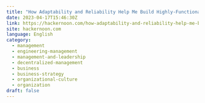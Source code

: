 ```yaml
---
title: "How Adaptability and Reliability Help Me Build Highly-Functional Teams"
date: 2023-04-17T15:46:30Z
link: https://hackernoon.com/how-adaptability-and-reliability-help-me-build-highly-functional-teams?source=rss&utm_medium=RSS&utm_source=news.12bit.vn
site: hackernoon.com
language: English
category:
  - management
  - engineering-management
  - management-and-leadership
  - decentralized-management
  - business
  - business-strategy
  - organizational-culture
  - organization
draft: false
---
```

